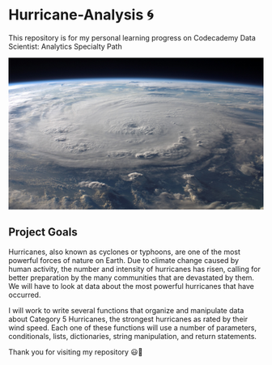 # Hurricane-Analysis 🌀

This repository is for my personal learning progress on Codecademy Data Scientist: Analytics Specialty Path

<img src="https://github.com/fikrionii/Hurricane-Analysis/blob/main/hurricane_img.jpg" width="550" height="300" />

## Project Goals

Hurricanes, also known as cyclones or typhoons, are one of the most powerful forces of nature on Earth. Due to climate change caused by human activity, the number and intensity of hurricanes has risen, calling for better preparation by the many communities that are devastated by them. We will have to look at data about the most powerful hurricanes that have occurred.

I will work to write several functions that organize and manipulate data about Category 5 Hurricanes, the strongest hurricanes as rated by their wind speed. Each one of these functions will use a number of parameters, conditionals, lists, dictionaries, string manipulation, and return statements.

Thank you for visiting my repository 😃👏
